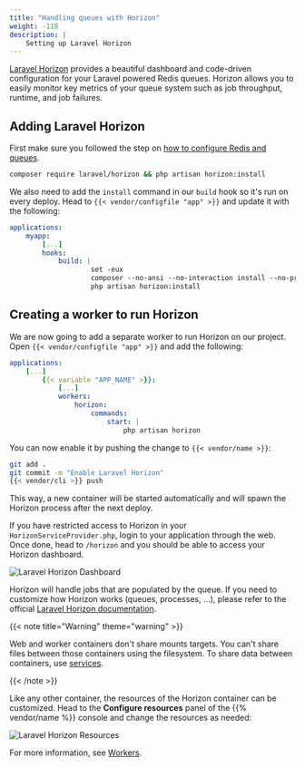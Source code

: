 ```yaml
---
title: "Handling queues with Horizon"
weight: -118
description: |
    Setting up Laravel Horizon
---
```


[Laravel Horizon](https://laravel.com/docs/master/horizon#main-content) provides a beautiful dashboard and code-driven configuration for your Laravel powered Redis queues. Horizon allows you to easily monitor key metrics of your queue system such as job throughput, runtime, and job failures.

## Adding Laravel Horizon

First make sure you followed the step on [how to configure Redis and queues](./setup-redis.html#using-redis-for-laravel-queues).

```bash
composer require laravel/horizon && php artisan horizon:install
```

We also need to add the `install` command in our `build` hook so it's run on every deploy. 
Head to `{{< vendor/configfile "app" >}}` and update it with the following:

```yaml {configFile="app"}
applications:
    myapp:
        [...]
        hooks:
            build: |
                    set -eux
                    composer --no-ansi --no-interaction install --no-progress --prefer-dist --optimize-autoloader --no-dev
                    php artisan horizon:install
```

## Creating a worker to run Horizon

We are now going to add a separate worker to run Horizon on our project. 
Open `{{< vendor/configfile "app" >}}` and add the following:

```yaml {configFile="app"}
applications:
    [...]
        {{< variable "APP_NAME" >}}:
            [...]
            workers:
                horizon:
                    commands:
                        start: |
                            php artisan horizon
```

You can now enable it by pushing the change to `{{< vendor/name >}}`:

```bash
git add .
git commit -m "Enable Laravel Horizon"
{{< vendor/cli >}} push
```

This way, a new container will be started automatically and will spawn the Horizon process after the next deploy.

If you have restricted access to Horizon in your `HorizonServiceProvider.php`, login to your application through the web. 
Once done, head to `/horizon` and you should be able to access your Horizon dashboard.

![Laravel Horizon Dashboard](/images/guides/laravel/horizon-dashboard.png "0.5")

Horizon will handle jobs that are populated by the queue. If you need to customize how Horizon works (queues, processes, …), please refer to the official [Laravel Horizon documentation](https://laravel.com/docs/master/horizon#main-content).

{{< note title="Warning" theme="warning" >}}

Web and worker containers don't share mounts targets.
You can't share files between those containers using the filesystem.
To share data between containers, use [services](/add-services/_index.md).

{{< /note >}}

Like any other container, the resources of the Horizon container can be customized. 
Head to the **Configure resources** panel of the {{% vendor/name %}} console and change the resources as needed:

![Laravel Horizon Resources](/images/guides/laravel/horizon-resources.png "0.5")

For more information, see [Workers](/create-apps/app-reference#workers).
